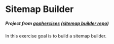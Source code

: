 # Sitemap Builder
##### Project from [gophercises](https://gophercises.com) ([sitemap builder repo](https://github.com/gophercises/sitemap))

In this exercise goal is to build a sitemap builder.